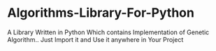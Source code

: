 # Algorithms-Library-For-Python
A Library Written in Python Which contains Implementation of Genetic Algorithm.. Just Import it and Use it anywhere in Your Project

